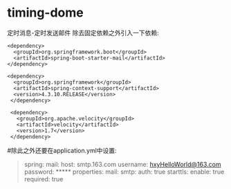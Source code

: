 # timing-dome
定时消息-定时发送邮件
除去固定依赖之外引入一下依赖:
 <!--邮件发送-->
 
    <dependency>
      <groupId>org.springframework.boot</groupId>
      <artifactId>spring-boot-starter-mail</artifactId>
    </dependency>
    
    <dependency>
      <groupId>org.springframework</groupId>
      <artifactId>spring-context-support</artifactId>
      <version>4.3.10.RELEASE</version>
     </dependency>
     
     <dependency>
       <groupId>org.apache.velocity</groupId>
       <artifactId>velocity</artifactId>
       <version>1.7</version>
     </dependency>
#除此之外还要在application.yml中设置:
>spring:
>  mail:
>   host: smtp.163.com
>   username: hxyHelloWorld@163.com
>   password: *****
>   properties:
>     mail:
>      smtp:
>         auth: true
>         starttls:
>           enable: true
>           required: true
     
